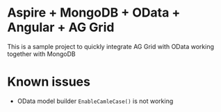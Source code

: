 # Aspire + MongoDB + OData + Angular + AG Grid

This is a sample project to quickly integrate AG Grid with OData working together with MongoDB

# Known issues

- OData model builder `EnableCamleCase()` is not working
